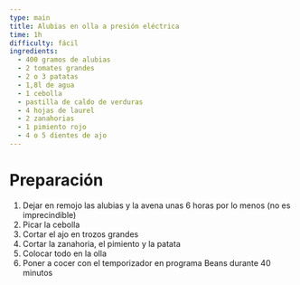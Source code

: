 ```yaml
---
type: main
title: Alubias en olla a presión eléctrica
time: 1h
difficulty: fácil
ingredients:
  - 400 gramos de alubias
  - 2 tomates grandes
  - 2 o 3 patatas
  - 1,8l de agua
  - 1 cebolla
  - pastilla de caldo de verduras
  - 4 hojas de laurel
  - 2 zanahorias
  - 1 pimiento rojo
  - 4 o 5 dientes de ajo
---
```


# Preparación

1. Dejar en remojo las alubias y la avena unas 6 horas por lo menos (no es imprecindible)
1. Picar la cebolla
1. Cortar el ajo en trozos grandes
1. Cortar la zanahoria, el pimiento y la patata
1. Colocar todo en la olla
1. Poner a cocer con el temporizador en programa Beans durante 40 minutos
